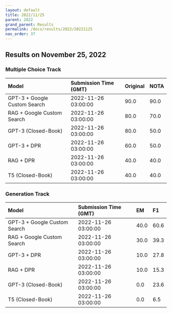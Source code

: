 ```yaml
---
layout: default
title: 2022/11/25
parent: 2022
grand_parent: Results
permalink: /docs/results/2022/20221125
nav_order: 37
---
```


## Results on November 25, 2022

### Multiple Choice Track

| Model        | Submission Time (GMT) | Original | NOTA | 
|:-------------|:---------|:---------|:-----|
|GPT-3 + Google Custom Search|2022-11-26 03:00:00|90.0|90.0|
|RAG + Google Custom Search|2022-11-26 03:00:00|80.0|70.0|
|GPT-3 (Closed-Book)|2022-11-26 03:00:00|80.0|50.0|
|GPT-3 + DPR|2022-11-26 03:00:00|60.0|50.0|
|RAG + DPR|2022-11-26 03:00:00|40.0|40.0|
|T5 (Closed-Book)|2022-11-26 03:00:00|40.0|40.0|



### Generation Track

| Model        | Submission Time (GMT) | EM | F1 | 
|:-------------|:---------|:---------|:-----|
|GPT-3 + Google Custom Search|2022-11-26 03:00:00|40.0|60.6|
|RAG + Google Custom Search|2022-11-26 03:00:00|30.0|39.3|
|GPT-3 + DPR|2022-11-26 03:00:00|10.0|27.8|
|RAG + DPR|2022-11-26 03:00:00|10.0|15.3|
|GPT-3 (Closed-Book)|2022-11-26 03:00:00|0.0|23.6|
|T5 (Closed-Book)|2022-11-26 03:00:00|0.0|6.5|

